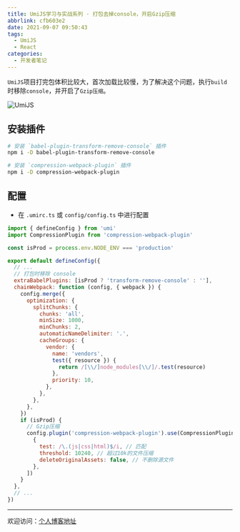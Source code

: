 ```yaml
---
title: UmiJS学习与实战系列 · 打包去掉console，开启Gzip压缩
abbrlink: cfb603e2
date: 2021-09-07 09:50:43
tags:
  - UmiJS
  - React
categories:
  - 开发者笔记
---
```


`UmiJS`项目打完包体积比较大，首次加载比较慢，为了解决这个问题，执行`build`时移除`console`，并开启了`Gzip压缩`。

![UmiJS](//tiven.cn/assets/img/img-umi-01.jpg)

<!-- more -->

## 安装插件

```sh
# 安装 `babel-plugin-transform-remove-console` 插件
npm i -D babel-plugin-transform-remove-console

# 安装 `compression-webpack-plugin` 插件
npm i -D compression-webpack-plugin
```

## 配置

* 在 `.umirc.ts` 或 `config/config.ts` 中进行配置

```js
import { defineConfig } from 'umi'
import CompressionPlugin from 'compression-webpack-plugin'

const isProd = process.env.NODE_ENV === 'production'

export default defineConfig({
  // ...
  // 打包时移除 console
  extraBabelPlugins: [isProd ? 'transform-remove-console' : ''],
  chainWebpack: function (config, { webpack }) {
    config.merge({
      optimization: {
        splitChunks: {
          chunks: 'all',
          minSize: 1000,
          minChunks: 2,
          automaticNameDelimiter: '.',
          cacheGroups: {
            vendor: {
              name: 'vendors',
              test({ resource }) {
                return /[\\/]node_modules[\\/]/.test(resource)
              },
              priority: 10,
            },
          },
        },
      },
    })
    if (isProd) {
      // Gzip压缩
      config.plugin('compression-webpack-plugin').use(CompressionPlugin, [
        {
          test: /\.(js|css|html)$/i, // 匹配
          threshold: 10240, // 超过10k的文件压缩
          deleteOriginalAssets: false, // 不删除源文件
        },
      ])
    }
  },
  // ...
})
```

---

欢迎访问：[个人博客地址](//tiven.cn/p/cfb603e2/ "天問博客")